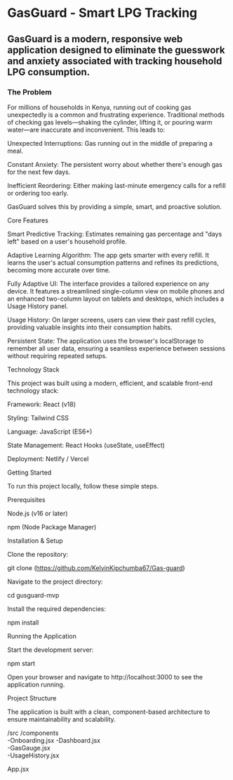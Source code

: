 # GasGuard - Smart LPG Tracking

## GasGuard is a modern, responsive web application designed to eliminate the guesswork and anxiety associated with tracking household LPG consumption. 
### The Problem

For millions of households in Kenya, running out of cooking gas unexpectedly is a common and frustrating experience. Traditional methods of checking gas levels—shaking the cylinder, lifting it, or pouring warm water—are inaccurate and inconvenient. This leads to:

Unexpected Interruptions: Gas running out in the middle of preparing a meal.

Constant Anxiety: The persistent worry about whether there's enough gas for the next few days.

Inefficient Reordering: Either making last-minute emergency calls for a refill or ordering too early.

GasGuard solves this by providing a simple, smart, and proactive solution.

Core Features

Smart Predictive Tracking: Estimates remaining gas percentage and "days left" based on a user's household profile.

Adaptive Learning Algorithm: The app gets smarter with every refill. It learns the user's actual consumption patterns and refines its predictions, becoming more accurate over time.

Fully Adaptive UI: The interface provides a tailored experience on any device. It features a streamlined single-column view on mobile phones and an enhanced two-column layout on tablets and desktops, which includes a Usage History panel.

Usage History: On larger screens, users can view their past refill cycles, providing valuable insights into their consumption habits.

Persistent State: The application uses the browser's localStorage to remember all user data, ensuring a seamless experience between sessions without requiring repeated setups.

Technology Stack

This project was built using a modern, efficient, and scalable front-end technology stack:

Framework: React (v18)

Styling: Tailwind CSS

Language: JavaScript (ES6+)

State Management: React Hooks (useState, useEffect)

Deployment: Netlify / Vercel

Getting Started

To run this project locally, follow these simple steps.

Prerequisites

Node.js (v16 or later)

npm (Node Package Manager)

Installation & Setup

Clone the repository:

git clone (https://github.com/KelvinKipchumba67/Gas-guard)


Navigate to the project directory:

cd gusguard-mvp


Install the required dependencies:

npm install


Running the Application

Start the development server:

npm start


Open your browser and navigate to http://localhost:3000 to see the application running.

Project Structure

The application is built with a clean, component-based architecture to ensure maintainability and scalability.

/src
/components     
-Onboarding.jsx
-Dashboard.jsx  
-GasGauge.jsx  
-UsageHistory.jsx
   
App.jsx          
